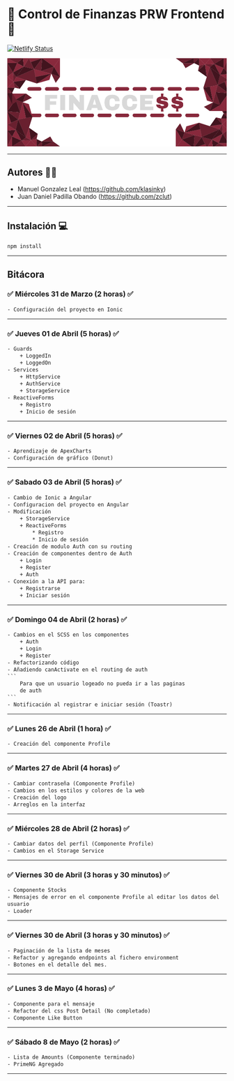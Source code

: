 # :money_with_wings: Control de Finanzas PRW Frontend :money_with_wings:

[![Netlify Status](https://api.netlify.com/api/v1/badges/76567e80-8671-4b87-b25d-ef83c4662861/deploy-status)](https://app.netlify.com/sites/musing-lichterman-b59f22/deploys)

![alt text](./financemanagement/src/assets/img/logo.svg#center)

---
## Autores :man_technologist:
- Manuel Gonzalez Leal (https://github.com/klasinky)
- Juan Daniel Padilla Obando (https://github.com/zclut)
---

## Instalación :computer:
```
npm install
```

---

## Bitácora

### :white_check_mark: Miércoles 31 de Marzo (2 horas) :white_check_mark:
    - Configuración del proyecto en Ionic
---
### :white_check_mark: Jueves 01 de Abril (5 horas) :white_check_mark:
    - Guards
        + LoggedIn
        + LoggedOn
    - Services
        + HttpService
        + AuthService
        + StorageService
    - ReactiveForms
        + Registro
        + Inicio de sesión
---
### :white_check_mark: Viernes 02 de Abril (5 horas) :white_check_mark:
    - Aprendizaje de ApexCharts
    - Configuración de gráfico (Donut)
---  
### :white_check_mark: Sabado 03 de Abril (5 horas) :white_check_mark:
    - Cambio de Ionic a Angular
    - Configuracion del proyecto en Angular
    - Modificación
        + StorageService
        + ReactiveForms
            * Registro
            * Inicio de sesión
    - Creación de modulo Auth con su routing
    - Creación de componentes dentro de Auth
        + Login
        + Register
        + Auth
    - Conexión a la API para:
        + Registrarse
        + Iniciar sesión
---
### :white_check_mark: Domingo 04 de Abril (2 horas) :white_check_mark:
    - Cambios en el SCSS en los componentes
        + Auth
        + Login
        + Register
    - Refactorizando código
    - Añadiendo canActivate en el routing de auth
    ```
        Para que un usuario logeado no pueda ir a las paginas
        de auth
    ```
    - Notificación al registrar e iniciar sesión (Toastr)
---

### :white_check_mark: Lunes 26 de Abril (1 hora) :white_check_mark:
    - Creación del componente Profile
---

### :white_check_mark: Martes 27 de Abril (4 horas) :white_check_mark:
    - Cambiar contraseña (Componente Profile)
    - Cambios en los estilos y colores de la web
    - Creación del logo
    - Arreglos en la interfaz
---

### :white_check_mark: Miércoles 28 de Abril (2 horas) :white_check_mark:
    - Cambiar datos del perfil (Componente Profile)
    - Cambios en el Storage Service
---

### :white_check_mark: Viernes 30 de Abril (3 horas y 30 minutos) :white_check_mark:
    - Componente Stocks
    - Mensajes de error en el componente Profile al editar los datos del usuario
    - Loader
---

### :white_check_mark: Viernes 30 de Abril (3 horas y 30 minutos) :white_check_mark:
    - Paginación de la lista de meses
    - Refactor y agregando endpoints al fichero environment
    - Botones en el detalle del mes.
---

### :white_check_mark: Lunes 3 de Mayo (4 horas) :white_check_mark:
    - Componente para el mensaje
    - Refactor del css Post Detail (No completado)
    - Componente Like Button
---

### :white_check_mark: Sábado 8 de Mayo (2 horas) :white_check_mark:
    - Lista de Amounts (Componente terminado)
    - PrimeNG Agregado
---
